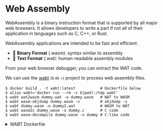 # Web Assembly

<div class="row row-cols-lg-2"><div>

WebAssembly is a binary instruction format that is supported by all major web browsers. It allows developers to write a part if not all of their application in languages such as C, C++, or Rust.

WebAssembly applications are intended to be fast and efficient.

* 🤖 **Binary Format** (.wasm): syntax similar to assembly
* 🧑 **Text Format** (.wat): human-readable assembly modules

From your web browser debugger, you can extract the WAT code.
</div><div>

We can use the [wabt](https://github.com/WebAssembly/wabt) <small>(6.4k ⭐)</small> project to process web assembly files.

```shell!
$ docker build . -t wabt:latest           # Dockerfile below
$ alias wabt='docker run --rm -v $(pwd):/tmp wabt'
$ wabt wat2wasm dummy.wat -o dummy.wasm   # WAT to WASM
$ wabt wasm-objdump dummy.wasm -x         # objdump -x
$ wabt dummy.wasm -o dummy2.wat           # WASM to WAT
$ wabt wasm2c dummy.wasm -o dummy.c       # C code
$ wabt wasm-decompile dummy.wasm -o dummy # C-like code
```

<details class="details-n">
<summary>WABT Dockerfile</summary>

```dockerfile!
FROM debian:bookworm-slim

RUN apt-get update && apt-get install -y \
    git cmake clang python3 ninja-build

RUN git clone --recursive https://github.com/WebAssembly/wabt.git
WORKDIR /wabt
RUN git submodule update --init && \
    mkdir build && cd build && \
    cmake -GNinja -DCMAKE_BUILD_TYPE=Release .. && \
    ninja && ninja install
	
RUN useradd -ms /usr/sbin/nologin wabt
USER wabt
WORKDIR /tmp
```
</details>
</div></div>